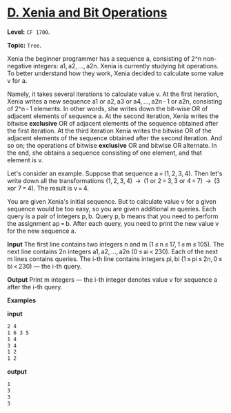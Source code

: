 # [D. Xenia and Bit Operations](https://codeforces.com/problemset/problem/339/D)

**Level:** `CF 1700`.

**Topic:** `Tree`.

Xenia the beginner programmer has a sequence a, consisting of 2^n non-negative integers: a1, a2, ..., a2n. Xenia is currently studying bit operations. To better understand how they work, Xenia decided to calculate some value v for a.

Namely, it takes several iterations to calculate value v. At the first iteration, Xenia writes a new sequence a1 or a2, a3 or a4, ..., a2n - 1 or a2n, consisting of 2^n - 1 elements. In other words, she writes down the bit-wise OR of adjacent elements of sequence a. At the second iteration, Xenia writes the bitwise **exclusive** OR of adjacent elements of the sequence obtained after the first iteration. At the third iteration Xenia writes the bitwise OR of the adjacent elements of the sequence obtained after the second iteration. And so on; the operations of bitwise **exclusive** OR and bitwise OR alternate. In the end, she obtains a sequence consisting of one element, and that element is v.

Let's consider an example. Suppose that sequence a = (1, 2, 3, 4). Then let's write down all the transformations (1, 2, 3, 4)  →  (1 or 2 = 3, 3 or 4 = 7)  →  (3 xor 7 = 4). The result is v = 4.

You are given Xenia's initial sequence. But to calculate value v for a given sequence would be too easy, so you are given additional m queries. Each query is a pair of integers p, b. Query p, b means that you need to perform the assignment ap = b. After each query, you need to print the new value v for the new sequence a.

**Input**
The first line contains two integers n and m (1 ≤ n ≤ 17, 1 ≤ m ≤ 105). The next line contains 2n integers a1, a2, ..., a2n (0 ≤ ai < 230). Each of the next m lines contains queries. The i-th line contains integers pi, bi (1 ≤ pi ≤ 2n, 0 ≤ bi < 230) — the i-th query.

**Output**
Print m integers — the i-th integer denotes value v for sequence a after the i-th query.

**Examples**

**input**

```txt
2 4
1 6 3 5
1 4
3 4
1 2
1 2
```

**output**

```txt
1
3
3
3
```
